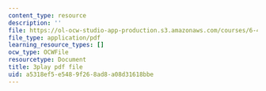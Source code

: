 ```yaml
---
content_type: resource
description: ''
file: https://ol-ocw-studio-app-production.s3.amazonaws.com/courses/6-451-principles-of-digital-communication-ii-spring-2005/a5318ef5e5489f268ad8a08d31618bbe_zWZCMrKIikw.pdf
file_type: application/pdf
learning_resource_types: []
ocw_type: OCWFile
resourcetype: Document
title: 3play pdf file
uid: a5318ef5-e548-9f26-8ad8-a08d31618bbe
---
```

